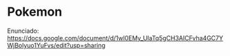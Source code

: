 # Pokemon

Enunciado: https://docs.google.com/document/d/1wl0EMy_UlaTq5gCH3AICFvha4GC7YWjBolyuo1YuFvs/edit?usp=sharing
